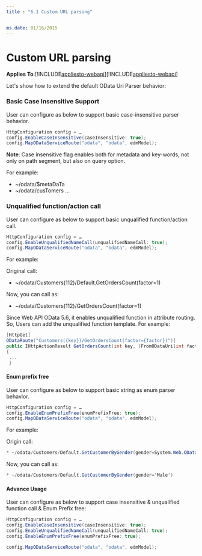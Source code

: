 ```yaml
---
title : "6.1 Custom URL parsing"


ms.date: 01/16/2015
---
```

# Custom URL parsing
**Applies To**:[!INCLUDE[appliesto-webapi](../includes/appliesto-webapi-v7.md)][!INCLUDE[appliesto-webapi](../includes/appliesto-webapi-v6.md)]

Let's show how to extend the default OData Uri Parser behavior:

### Basic Case Insensitive Support
User can configure as below to support basic case-insensitive parser behavior.

```C#
HttpConfiguration config = …
config.EnableCaseInsensitive(caseInsensitive: true);
config.MapODataServiceRoute("odata", "odata", edmModel);
```
**Note**: Case insensitive flag enables both for metadata and key-words, not only on path segment, but also on query option.

For example:

* ~/odata/$metaDaTa
* ~/odata/cusTomers
...

### Unqualified function/action call
User can configure as below to support basic unqualified function/action call. 

```C#
HttpConfiguration config = …
config.EnableUnqualifiedNameCall(unqualifiedNameCall: true);
config.MapODataServiceRoute("odata", "odata", edmModel);
```

For example:

Original call:
* ~/odata/Customers(112)/Default.GetOrdersCount(factor=1)

Now, you can call as:
* ~/odata/Customers(112)/GetOrdersCount(factor=1)

Since Web API OData 5.6, it enables unqualified function in attribute routing. So, Users can add the unqualified function template. For example:
```C#
[HttpGet]  
ODataRoute("Customers({key})/GetOrdersCount(factor={factor})")]  
public IHttpActionResult GetOrdersCount(int key, [FromODataUri]int factor)
{
 ...
 }
```

#### Enum prefix free
User can configure as below to support basic string as enum parser behavior.

```C#
HttpConfiguration config = …
config.EnableEnumPrefixFree(enumPrefixFree: true);
config.MapODataServiceRoute("odata", "odata", edmModel);
```

For example:

Origin call:

```C#
* ~/odata/Customers/Default.GetCustomerByGender(gender=System.Web.OData.TestCommon.Models.Gender'Male')
```
Now, you can call as:

```C#
* ~/odata/Customers/Default.GetCustomerByGender(gender='Male')
```
#### Advance Usage
User can configure as below to support case insensitive & unqualified function call & Enum Prefix free:

```C#
HttpConfiguration config = …
config.EnableCaseInsensitive(caseInsensitive: true);
config.EnableUnqualifiedNameCall(unqualifiedNameCall: true);
config.EnableEnumPrefixFree(enumPrefixFree: true);

config.MapODataServiceRoute("odata", "odata", edmModel);
```
